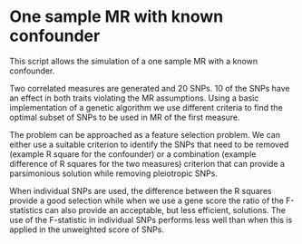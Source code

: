 # One sample MR with known confounder

This script allows the simulation of a one sample MR with a known confounder.

Two correlated measures are generated and 20 SNPs. 10 of the SNPs have an effect in both traits violating the MR assumptions. Using a basic implementation of a genetic algorithm we use different criteria to find the optimal subset of SNPs to be used in MR of the first measure.

The problem can be approached as a feature selection problem.  We can either use a suitable criterion to identify the SNPs that need to be removed (example R square for the confounder) or a combination (example difference of R squares for the two measures) criterion that can provide a parsimonious solution while removing pleiotropic SNPs.

When individual SNPs are used, the difference between the R squares provide a good selection while when we use a gene score the ratio of the F-statistics can also provide an acceptable, but less efficient, solutions.  The use of the F-statistic in individual SNPs performs less well than when this is applied in the unweighted score of SNPs.
